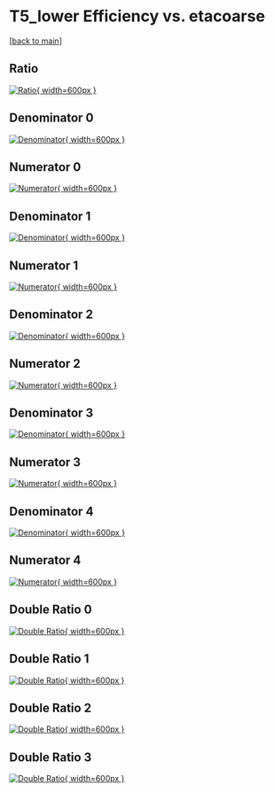 # T5_lower Efficiency vs. etacoarse

[[back to main](./)]



## Ratio

[![Ratio](../mtv/var/T5_lower_loweta_13_1_eff_etacoarse.png){ width=600px }](../mtv/var/T5_lower_loweta_13_1_eff_etacoarse.pdf)

## Denominator 0

[![Denominator](../mtv/den/T5_lower_loweta_13_1_eff_etacoarse_den0.png){ width=600px }](../mtv/den/T5_lower_loweta_13_1_eff_etacoarse_den0.pdf)

## Numerator 0

[![Numerator](../mtv/num/T5_lower_loweta_13_1_eff_etacoarse_num0.png){ width=600px }](../mtv/num/T5_lower_loweta_13_1_eff_etacoarse_num0.pdf)

## Denominator 1

[![Denominator](../mtv/den/T5_lower_loweta_13_1_eff_etacoarse_den1.png){ width=600px }](../mtv/den/T5_lower_loweta_13_1_eff_etacoarse_den1.pdf)

## Numerator 1

[![Numerator](../mtv/num/T5_lower_loweta_13_1_eff_etacoarse_num1.png){ width=600px }](../mtv/num/T5_lower_loweta_13_1_eff_etacoarse_num1.pdf)

## Denominator 2

[![Denominator](../mtv/den/T5_lower_loweta_13_1_eff_etacoarse_den2.png){ width=600px }](../mtv/den/T5_lower_loweta_13_1_eff_etacoarse_den2.pdf)

## Numerator 2

[![Numerator](../mtv/num/T5_lower_loweta_13_1_eff_etacoarse_num2.png){ width=600px }](../mtv/num/T5_lower_loweta_13_1_eff_etacoarse_num2.pdf)

## Denominator 3

[![Denominator](../mtv/den/T5_lower_loweta_13_1_eff_etacoarse_den3.png){ width=600px }](../mtv/den/T5_lower_loweta_13_1_eff_etacoarse_den3.pdf)

## Numerator 3

[![Numerator](../mtv/num/T5_lower_loweta_13_1_eff_etacoarse_num3.png){ width=600px }](../mtv/num/T5_lower_loweta_13_1_eff_etacoarse_num3.pdf)

## Denominator 4

[![Denominator](../mtv/den/T5_lower_loweta_13_1_eff_etacoarse_den4.png){ width=600px }](../mtv/den/T5_lower_loweta_13_1_eff_etacoarse_den4.pdf)

## Numerator 4

[![Numerator](../mtv/num/T5_lower_loweta_13_1_eff_etacoarse_num4.png){ width=600px }](../mtv/num/T5_lower_loweta_13_1_eff_etacoarse_num4.pdf)

## Double Ratio 0

[![Double Ratio](../mtv/ratio/T5_lower_loweta_13_1_eff_etacoarse_ratio0.png){ width=600px }](../mtv/ratio/T5_lower_loweta_13_1_eff_etacoarse_ratio0.pdf)

## Double Ratio 1

[![Double Ratio](../mtv/ratio/T5_lower_loweta_13_1_eff_etacoarse_ratio1.png){ width=600px }](../mtv/ratio/T5_lower_loweta_13_1_eff_etacoarse_ratio1.pdf)

## Double Ratio 2

[![Double Ratio](../mtv/ratio/T5_lower_loweta_13_1_eff_etacoarse_ratio2.png){ width=600px }](../mtv/ratio/T5_lower_loweta_13_1_eff_etacoarse_ratio2.pdf)

## Double Ratio 3

[![Double Ratio](../mtv/ratio/T5_lower_loweta_13_1_eff_etacoarse_ratio3.png){ width=600px }](../mtv/ratio/T5_lower_loweta_13_1_eff_etacoarse_ratio3.pdf)

